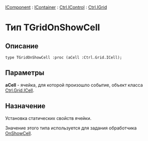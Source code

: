 ﻿---
Link: Com.Ctrl.IGrid.@TGridOnShowCell
---

[IComponent](topic:Com.Custom.ComClasses.IComponent.Default) :
[IContainer](topic:Com.Custom.ComClasses.IContainer.Default) :
[Ctrl.IControl](topic:Com.Custom.ComClasses.Ctrl.IControl.Default) :
[Ctrl.IGrid](Default)

# Тип TGridOnShowCell

## Описание

    type TGridOnShowCell :proc (aCell :Ctrl.Grid.ICell);

## Параметры

**aCell** - ячейка, для которой произошло событие, объект класса [Ctrl.Grid.ICell](topic:Com.Custom.ComClasses.Ctrl.Grid.ICell.Default).

## Назначение

Установка статических свойств ячейки.

Значение этого типа используется для задания обработчика [OnShowCell](OnShowCell).


